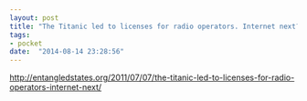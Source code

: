 ```yaml
---
layout: post
title: "The Titanic led to licenses for radio operators. Internet next? &#8211; Entangled States"
tags:
- pocket
date:  "2014-08-14 23:28:56"
---
```


http://entangledstates.org/2011/07/07/the-titanic-led-to-licenses-for-radio-operators-internet-next/

